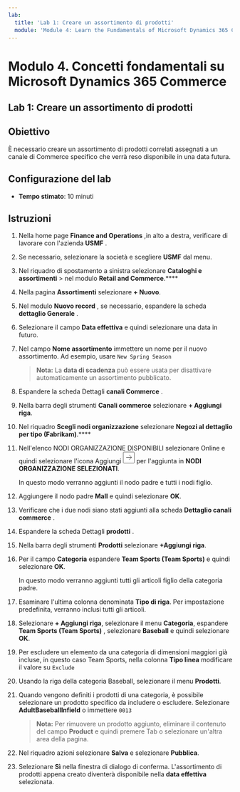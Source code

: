 ```yaml
---
lab:
  title: 'Lab 1: Creare un assortimento di prodotti'
  module: 'Module 4: Learn the Fundamentals of Microsoft Dynamics 365 Commerce'
---
```


# Modulo 4. Concetti fondamentali su Microsoft Dynamics 365 Commerce

## Lab 1: Creare un assortimento di prodotti

## Obiettivo

È necessario creare un assortimento di prodotti correlati assegnati a un canale di Commerce specifico che verrà reso disponibile in una data futura. 

## Configurazione del lab

   - **Tempo stimato**: 10 minuti

## Istruzioni

1.  Nella home page **Finance and Operations** ,in alto a destra, verificare di lavorare con l'azienda **USMF** . 

1.  Se necessario, selezionare la società e scegliere **USMF** dal menu. 

1.  Nel riquadro di spostamento a sinistra selezionare **Cataloghi e assortimenti** >  nel modulo **Retail and Commerce**.**** 

1.  Nella pagina **Assortimenti** selezionare **+ Nuovo**. 

1.  Nel modulo **Nuovo record** , se necessario, espandere la scheda **dettaglio Generale** . 

1.  Selezionare il campo **Data effettiva** e quindi selezionare una data in futuro.  

1.  Nel campo **Nome assortimento** immettere un nome per il nuovo assortimento. Ad esempio, usare `New Spring Season`

    > **Nota:** La **data di scadenza** può essere usata per disattivare automaticamente un assortimento pubblicato. 

1.  Espandere la scheda Dettagli **canali Commerce** . 

1.  Nella barra degli strumenti **Canali commerce** selezionare **+ Aggiungi riga**. 

1.  Nel riquadro **Scegli nodi organizzazione** selezionare **Negozi al dettaglio per tipo (Fabrikam)**.**** 

1.  Nell'elenco NODI ORGANIZZAZIONE DISPONIBILI selezionare Online e quindi selezionare l'icona Aggiungi ![Icona freccia DESTRA](./media/d365-fo-add-org-node-icon.png) per l'aggiunta in **NODI ORGANIZZAZIONE SELEZIONATI**.

    In questo modo verranno aggiunti il nodo padre e tutti i nodi figlio. 

1.  Aggiungere il nodo padre **Mall** e quindi selezionare **OK**. 

1.  Verificare che i due nodi siano stati aggiunti alla scheda **Dettaglio canali commerce** . 

1.  Espandere la scheda Dettagli **prodotti** . 

1.  Nella barra degli strumenti **Prodotti** selezionare **+Aggiungi riga**. 

1.  Per il campo **Categoria** espandere **Team Sports (Team Sports)** e quindi selezionare **OK**.

    In questo modo verranno aggiunti tutti gli articoli figlio della categoria padre.

1.  Esaminare l'ultima colonna denominata **Tipo di riga**. Per impostazione predefinita, verranno inclusi tutti gli articoli.

1.  Selezionare **+ Aggiungi riga**, selezionare il menu **Categoria**, espandere **Team Sports (Team Sports)** , selezionare **Baseball** e quindi selezionare **OK**. 

1.  Per escludere un elemento da una categoria di dimensioni maggiori già incluse, in questo caso Team Sports, nella colonna **Tipo linea** modificare il valore su `Exclude` 

1.  Usando la riga della categoria Baseball, selezionare il menu **Prodotti**. 

1.  Quando vengono definiti i prodotti di una categoria, è possibile selezionare un prodotto specifico da includere o escludere. Selezionare **AdultBaseballInfield** o immettere `0013` 

    > **Nota:** Per rimuovere un prodotto aggiunto, eliminare il contenuto del campo **Product** e quindi premere Tab o selezionare un'altra area della pagina. 

1.  Nel riquadro azioni selezionare **Salva** e selezionare **Pubblica**. 

1.  Selezionare **Sì** nella finestra di dialogo di conferma. L'assortimento di prodotti appena creato diventerà disponibile nella **data effettiva** selezionata. 

